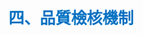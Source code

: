 # <font color=#0071C2 face=微軟正黑體>四、品質檢核機制</font>

<font face=微軟正黑體>

<font color=#4E6228 face=微軟正黑體><h4></font>


<font color=#4E6228 face=微軟正黑體><h4></font>


